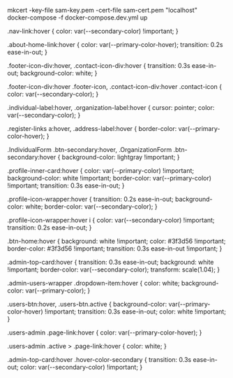 mkcert -key-file sam-key.pem -cert-file sam-cert.pem "localhost"  
docker-compose -f docker-compose.dev.yml up

.nav-link:hover {
color: var(--secondary-color) !important;
}

.about-home-link:hover {
color: var(--primary-color-hover);
transition: 0.2s ease-in-out;
}

.footer-icon-div:hover,
.contact-icon-div:hover {
transition: 0.3s ease-in-out;
background-color: white;
}

.footer-icon-div:hover .footer-icon,
.contact-icon-div:hover .contact-icon {
color: var(--secondary-color);
}

.individual-label:hover,
.organization-label:hover {
cursor: pointer;
color: var(--secondary-color);
}

.register-links a:hover,
.address-label:hover {
border-color: var(--primary-color-hover);
}

.IndividualForm .btn-secondary:hover,
.OrganizationForm .btn-secondary:hover {
background-color: lightgray !important;
}

.profile-inner-card:hover {
color: var(--primary-color) !important;
background-color: white !important;
border-color: var(--primary-color) !important;
transition: 0.3s ease-in-out;
}

.profile-icon-wrapper:hover {
transition: 0.2s ease-in-out;
background-color: white;
border-color: var(--secondary-color);
}

.profile-icon-wrapper:hover i {
color: var(--secondary-color) !important;
transition: 0.2s ease-in-out;
}

.btn-home:hover {
background: white !important;
color: #3f3d56 !important;
border-color: #3f3d56 !important;
transition: 0.3s ease-in-out !important;
}

.admin-top-card:hover {
  transition: 0.3s ease-in-out;
  background: white !important;
  border-color: var(--secondary-color);
  transform: scale(1.04);
}

.admin-users-wrapper .dropdown-item:hover {
  color: white;
  background-color: var(--primary-color);
}

.users-btn:hover,
.users-btn.active {
  background-color: var(--primary-color-hover) !important;
  transition: 0.3s ease-in-out;
  color: white !important;
}

.users-admin .page-link:hover {
  color: var(--primary-color-hover);
}

.users-admin .active > .page-link:hover {
  color: white;
}

.admin-top-card:hover .hover-color-secondary {
  transition: 0.3s ease-in-out;
  color: var(--secondary-color) !important;
}